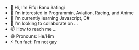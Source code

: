 - 👋 Hi, I’m Eifqi Banu Safingi
- 👀 I’m interested in Programmin, Aviation, Racing, and Anime
- 🌱 I’m currently learning Javascript, C#
- 💞️ I’m looking to collaborate on ...
- 📫 How to reach me ...
- 😄 Pronouns: He/Him
- ⚡ Fun fact: I'm not gay

<!---
rifqi011/rifqi011 is a ✨ special ✨ repository because its `README.md` (this file) appears on your GitHub profile.
You can click the Preview link to take a look at your changes.
--->
